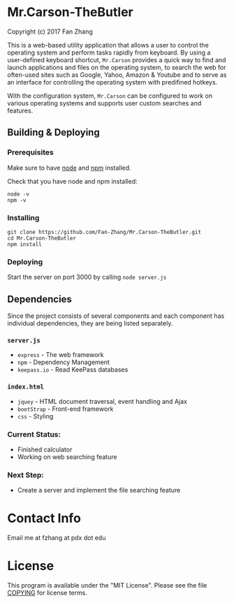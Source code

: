 # Mr.Carson-TheButler
Copyright (c) 2017 Fan Zhang

This is a web-based utility application that allows a user to control the operating system and perform tasks rapidly from keyboard.  By using a user-defined keyboard shortcut, `Mr.Carson` provides a quick way to find and launch applications and files on the operating system, to search the web for often-used sites such as Google, Yahoo, Amazon & Youtube and to serve as an interface for controlling the operating system with predifined hotkeys.

With the configuration system, `Mr.Carson` can be configured to work on various operating systems and supports user custom searches and features.

## Building & Deploying

### Prerequisites
Make sure to have [node](https://nodejs.org/en/download/) and [npm](https://www.npmjs.com/) installed.

Check that you have node and npm installed:

	node -v
	npm -v

### Installing

	git clone https://github.com/Fan-Zhang/Mr.Carson-TheButler.git
	cd Mr.Carson-TheButler
	npm install

### Deploying
Start the server on port 3000 by calling `node server.js`

## Dependencies

Since the project consists of several components and each component has individual dependencies, they are being listed separately.

### `server.js`
* `express` - The web framework
* `npm` - Dependency Management
* `keepass.io` - Read KeePass databases

### `index.html`
* `jquey` - HTML document traversal, event handling and Ajax
* `bootStrap` - Front-end framework
* `css` - Styling

### Current Status:
* Finished calculator
* Working on web searching feature

### Next Step:
* Create a server and implement the file searching feature

# Contact Info
Email me at fzhang at pdx dot edu

# License
This program is available under the "MIT License". Please see the file [COPYING](COPYING,md) for license terms.
